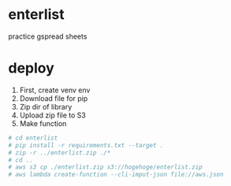 # enterlist
practice gspread sheets

# deploy 
1. First, create venv env
2. Download file for pip
3. Zip dir of library
4. Upload zip file to S3
5. Make function

  ```bash
  # cd enterlist
  # pip install -r requirements.txt --target .
  # zip -r ../enterlist.zip ./*
  # cd ..
  # aws s3 cp ./enterlist.zip s3://hogehoge/enterlist.zip
  # aws lambda create-function --cli-imput-json file://aws.json
  ```

